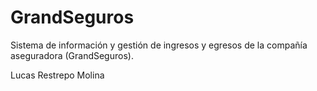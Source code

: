 # GrandSeguros
Sistema de información y gestión de ingresos y egresos de la compañía aseguradora (GrandSeguros).

Lucas Restrepo Molina
